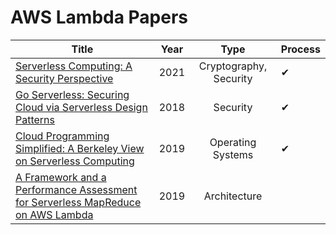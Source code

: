 # AWS Lambda Papers



| Title                                                        | Year |          Type          | Process |
| ------------------------------------------------------------ | ---- | :--------------------: | ------- |
| [Serverless Computing: A Security Perspective](https://arxiv.org/pdf/2107.03832.pdf) | 2021 | Cryptography, Security | ✔       |
| [Go Serverless: Securing Cloud via Serverless Design Patterns](https://www.usenix.org/system/files/conference/hotcloud18/hotcloud18-paper-hong.pdf) | 2018 |        Security        | ✔       |
| [Cloud Programming Simplified: A Berkeley View on Serverless Computing ](https://arxiv.org/pdf/1902.03383.pdf) | 2019 |   Operating Systems    | ✔       |
| [A Framework and a Performance Assessment for Serverless MapReduce on AWS Lambda](https://www.grycap.upv.es/gmolto/publications/preprints/Molto2019fpa.pdf) | 2019 |      Architecture      |         |

